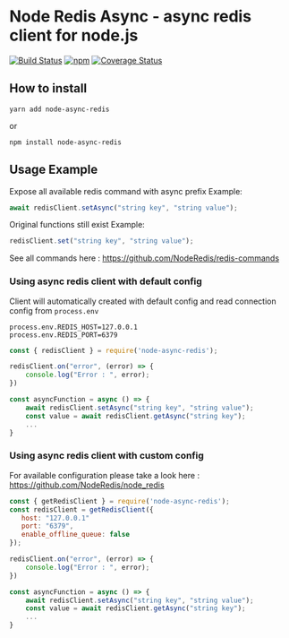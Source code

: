 Node Redis Async - async redis client for node.js
===========================
[![Build Status](https://travis-ci.org/WarmVissarutRonaldoDude/node-async-redis.svg?branch=master)](https://travis-ci.org/WarmVissarutRonaldoDude/node-async-redis)
[![npm](https://img.shields.io/npm/v/node-async-redis.svg)](https://www.npmjs.com/package/node-async-redis)
[![Coverage Status](https://coveralls.io/repos/github/WarmVissarutRonaldoDude/node-async-redis/badge.svg?branch=master)](https://coveralls.io/github/WarmVissarutRonaldoDude/node-async-redis?branch=master)

## How to install

```
yarn add node-async-redis
```
or
```
npm install node-async-redis
```

## Usage Example

Expose all available redis command with async prefix
Example:
```js
await redisClient.setAsync("string key", "string value");
```

Original functions still exist
Example:
```js
redisClient.set("string key", "string value");
```

See all commands here : https://github.com/NodeRedis/redis-commands

### Using async redis client with default config

Client will automatically created with default config and read connection config from `process.env`

```
process.env.REDIS_HOST=127.0.0.1
process.env.REDIS_PORT=6379
```

```js
const { redisClient } = require('node-async-redis');

redisClient.on("error", (error) => {
    console.log("Error : ", error);
})

const asyncFunction = async () => {
    await redisClient.setAsync("string key", "string value");
    const value = await redisClient.getAsync("string key");
    ...
}
```

### Using async redis client with custom config

For available configuration please take a look here : https://github.com/NodeRedis/node_redis

```js
const { getRedisClient } = require('node-async-redis');
const redisClient = getRedisClient({
   host: "127.0.0.1"
   port: "6379",
   enable_offline_queue: false
});

redisClient.on("error", (error) => {
    console.log("Error : ", error);
})

const asyncFunction = async () => {
    await redisClient.setAsync("string key", "string value");
    const value = await redisClient.getAsync("string key");
    ...
}
```